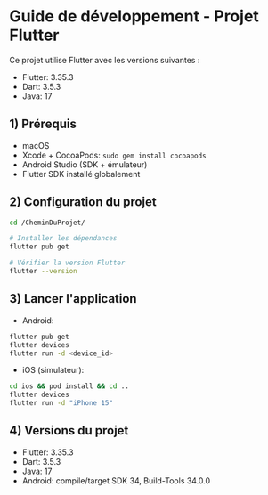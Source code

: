# Guide de développement - Projet Flutter

Ce projet utilise Flutter avec les versions suivantes :

- Flutter: 3.35.3
- Dart: 3.5.3
- Java: 17

## 1) Prérequis

- macOS
- Xcode + CocoaPods: `sudo gem install cocoapods`
- Android Studio (SDK + émulateur)
- Flutter SDK installé globalement

## 2) Configuration du projet

```bash
cd /CheminDuProjet/

# Installer les dépendances
flutter pub get

# Vérifier la version Flutter
flutter --version
```

## 3) Lancer l'application

- Android:

```bash
flutter pub get
flutter devices
flutter run -d <device_id>
```

- iOS (simulateur):

```bash
cd ios && pod install && cd ..
flutter devices
flutter run -d "iPhone 15"
```

## 4) Versions du projet

- Flutter: 3.35.3
- Dart: 3.5.3
- Java: 17
- Android: compile/target SDK 34, Build-Tools 34.0.0
